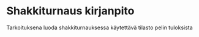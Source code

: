 # Shakkiturnaus kirjanpito

Tarkoituksena luoda shakkiturnauksessa käytettävä
tilasto pelin tuloksista

